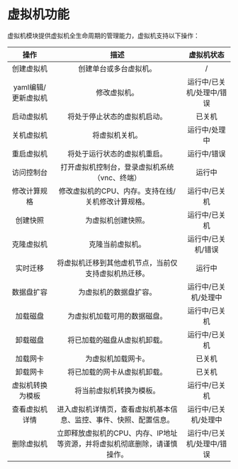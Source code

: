 # 虚拟机功能

虚拟机模块提供虚拟机全生命周期的管理能力，虚拟机支持以下操作：

|        操作         |                             描述                             |        虚拟机状态         |
| :-----------------: | :----------------------------------------------------------: | :-----------------------: |
|     创建虚拟机      |                    创建单台或多台虚拟机。                    |             /             |
| yaml编辑/更新虚拟机 |                         修改虚拟机。                         | 运行中/已关机/处理中/错误 |
|     启动虚拟机      |                 将处于停止状态的虚拟机启动。                 |          已关机           |
|     关机虚拟机      |                        将虚拟机关机。                        |       运行中/处理中       |
|     重启虚拟机      |                 将处于运行状态的虚拟机重启。                 |        运行中/错误        |
|     访问控制台      |        打开虚拟机控制台，登录虚拟机系统（vnc、终端）         |          运行中           |
|    修改计算规格     |      修改虚拟机的CPU、内存。支持在线/关机修改计算规格。      |       运行中/已关机       |
|      创建快照       |                      为虚拟机创建快照。                      |       运行中/已关机       |
|     克隆虚拟机      |                       克隆当前虚拟机。                       |    运行中/已关机/错误     |
|      实时迁移       |     将虚拟机迁移到其他虚机节点，当前仅支持虚拟机热迁移。     |          运行中           |
|     数据盘扩容      |                    为虚拟机的数据盘扩容。                    |   运行中/已关机/处理中    |
|      加载磁盘       |                 为虚拟机加载可用的数据磁盘。                 |       运行中/已关机       |
|      卸载磁盘       |                 将已加载的磁盘从虚拟机卸载。                 |       运行中/已关机       |
|      加载网卡       |                      为虚拟机加载网卡。                      |          已关机           |
|      卸载网卡       |                 将已加载的网卡从虚拟机卸载。                 |          已关机           |
|  虚拟机转换为模板   |                   将当前虚拟机转换为模板。                   |       运行中/已关机       |
|   查看虚拟机详情    | 进入虚拟机详情页，查看虚拟机基本信息、监控、事件、快照、配置信息。 |   运行中/已关机/处理中    |
|     删除虚拟机      | 立即释放虚拟机的CPU、内存、IP地址等资源，并将虚拟机彻底删除，请谨慎操作。 | 运行中/已关机/处理中/错误 |